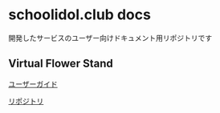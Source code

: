 # schoolidol.club docs

開発したサービスのユーザー向けドキュメント用リポジトリです

## Virtual Flower Stand

[ユーザーガイド](https://docs.schoolidol.club/flowerstand/)

[リポジトリ](https://github.com/yazin/flowerstand)
